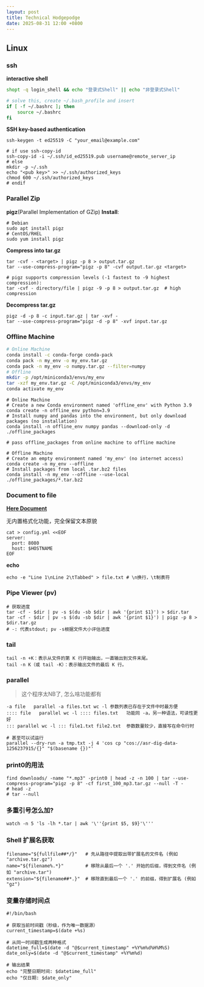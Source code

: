 ```yaml
---
layout: post
title: Technical Hodgepodge
date: 2025-08-31 12:00 +0800
---
```


## Linux

### ssh
**interactive shell**
```bash
shopt -q login_shell && echo "登录式Shell" || echo "非登录式Shell"

# solve this, create ~/.bash_profile and insert
if [ -f ~/.bashrc ]; then
    source ~/.bashrc
fi
```

**SSH key-based authentication**
```shell
ssh-keygen -t ed25519 -C "your_email@example.com"

# if use ssh-copy-id
ssh-copy-id -i ~/.ssh/id_ed25519.pub username@remote_server_ip
# else
mkdir -p ~/.ssh
echo "<pub key>" >> ~/.ssh/authorized_keys
chmod 600 ~/.ssh/authorized_keys
# endif
```


### Parallel Zip
**pigz**(Parallel Implementation of GZip)
**Install**:
```shell
# Debian
sudo apt install pigz
# CentOS/RHEL
sudo yum install pigz
```
**Compress into tar.gz**
```shell
tar -cvf - <target> | pigz -p 8 > output.tar.gz
tar --use-compress-program="pigz -p 8" -cvf output.tar.gz <target>

# pigz supports compression levels (-1 fastest to -9 highest compression):
tar -cvf - directory/file | pigz -9 -p 8 > output.tar.gz  # high compression
```

**Decompress tar.gz**
```shell
pigz -d -p 8 -c input.tar.gz | tar -xvf -
tar --use-compress-program="pigz -d -p 8" -xvf input.tar.gz
```


### Offline Machine
```bash
# Online Machine
conda install -c conda-forge conda-pack
conda pack -n my_env -o my_env.tar.gz
conda pack -n my_env -o numpy.tar.gz --filter=numpy 
# Offline
mkdir -p /opt/miniconda3/envs/my_env 
tar -xzf my_env.tar.gz -C /opt/miniconda3/envs/my_env
conda activate my_env
```

```shell
# Online Machine
# Create a new Conda environment named 'offline_env' with Python 3.9
conda create -n offline_env python=3.9  
# Install numpy and pandas into the environment, but only download packages (no installation)
conda install -n offline_env numpy pandas --download-only -d ./offline_packages

# pass offline_packages from online machine to offline machine

# Offline Machine
# Create an empty environment named 'my_env' (no internet access)
conda create -n my_env --offline  
# Install packages from local .tar.bz2 files
conda install -n my_env --offline --use-local ./offline_packages/*.tar.bz2
```


### Document to file
[**Here Document**](https://en.wikipedia.org/wiki/Here_document)

无内置格式化功能，完全保留文本原貌
```shell
cat > config.yml <<EOF
server:
  port: 8080
  host: $HOSTNAME
EOF
```

**echo**
```shell
echo -e "Line 1\nLine 2\tTabbed" > file.txt # \n换行，\t制表符
```


### Pipe Viewer (pv)
```shell
# 获取进度
tar -cf - $dir | pv -s $(du -sb $dir | awk '{print $1}') > $dir.tar
tar -cf - $dir | pv -s $(du -sb $dir | awk '{print $1}') | pigz -p 8 > $dir.tar.gz
# -: 代表stdout; pv -s根据文件大小评估进度
```

### tail
```shell
tail -n +K：表示​​从文件的第 K 行开始输出，一直输出到文件末尾​​。
tail -n K（或 tail -K）：表示​​输出文件的最后 K 行​​。
```


### parallel

> 这个程序太NB了, 怎么啥功能都有

```shell
-a file​​	parallel -a files.txt wc -l	参数列表已存在于文件中时最方便
​​:::: file​​	parallel wc -l :::: files.txt	功能同 -a，另一种语法，可读性更好
​​:::​​	parallel wc -l ::: file1.txt file2.txt	参数数量较少，直接写在命令行时

# 甚至可以试运行
parallel --dry-run -a tmp.txt -j 4 'cos cp "cos://asr-dig-data-1256237915/{}" "$(basename {})"'
```

### print0的用法
```shell
find downloads/ -name "*.mp3" -print0 | head -z -n 100 | tar --use-compress-program="pigz -p 8" -cf first_100_mp3.tar.gz --null -T -
# head -z
# tar --null
```


### 多重引号怎么加?
```shell
watch -n 5 'ls -lh *.tar | awk '\''{print $5, $9}'\'''
```

### Shell 扩展名获取
```shell
filename="${fullfile##*/}"   # 先从路径中提取出带扩展名的文件名 (例如 "archive.tar.gz")
name="${filename%.*}"        # 移除从最后一个 '.' 开始的后缀，得到文件名 (例如 "archive.tar")
extension="${filename##*.}"  # 移除直到最后一个 '.' 的前缀，得到扩展名 (例如 "gz")
```

### 变量存储时间点
```shell
#!/bin/bash

# 获取当前时间戳（秒级，作为唯一数据源）
current_timestamp=$(date +%s)

# 从同一时间戳生成两种格式
datetime_full=$(date -d "@$current_timestamp" +%Y%m%d%H%M%S)
date_only=$(date -d "@$current_timestamp" +%Y%m%d)

# 输出结果
echo "完整日期时间: $datetime_full"
echo "仅日期: $date_only"
```
